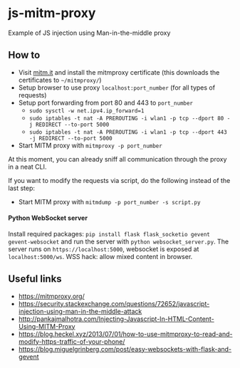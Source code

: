 # js-mitm-proxy
Example of JS injection using Man-in-the-middle proxy

## How to
* Visit [mitm.it]() and install the mitmproxy certificate (this downloads the certificates to `~/mitmproxy/`)
* Setup browser to use proxy `localhost:port_number` (for all types of requests)
* Setup port forwarding from port 80 and 443 to `port_number`
  * `sudo sysctl -w net.ipv4.ip_forward=1`
  * `sudo iptables -t nat -A PREROUTING -i wlan1 -p tcp --dport 80 -j REDIRECT --to-port 5000`
  * `sudo iptables -t nat -A PREROUTING -i wlan1 -p tcp --dport 443 -j REDIRECT --to-port 5000`
* Start MITM proxy with `mitmproxy -p port_number`

At this moment, you can already sniff all communication through the proxy in a neat CLI.

If you want to modify the requests via script, do the following instead of the last step:
* Start MITM proxy with `mitmdump -p port_number -s script.py`

#### Python WebSocket server
Install required packages: `pip install flask flask_socketio gevent gevent-websocket` and run the server 
with `python websocket_server.py`. The server runs on `https://localhost:5000`, websocket is exposed at 
`localhost:5000/ws`. WSS hack: allow mixed content in browser.

## Useful links
* https://mitmproxy.org/
* https://security.stackexchange.com/questions/72652/javascript-injection-using-man-in-the-middle-attack
* http://pankajmalhotra.com/Injecting-Javascript-In-HTML-Content-Using-MITM-Proxy
* https://blog.heckel.xyz/2013/07/01/how-to-use-mitmproxy-to-read-and-modify-https-traffic-of-your-phone/
* https://blog.miguelgrinberg.com/post/easy-websockets-with-flask-and-gevent
